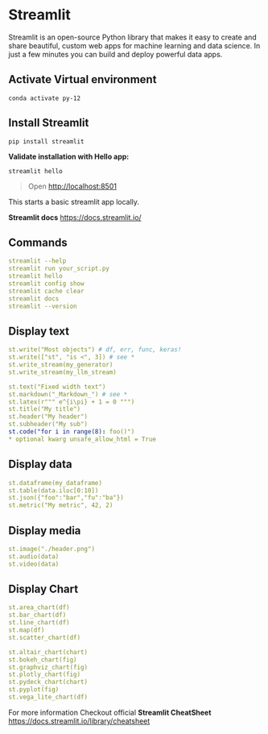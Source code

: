 # Streamlit

Streamlit is an open-source Python library that makes it easy to create and share beautiful, custom web apps for machine learning and data science. In just a few minutes you can build and deploy powerful data apps.

## Activate Virtual environment

```pip
conda activate py-12
```

## Install Streamlit

```pip
pip install streamlit
```

**Validate installation with Hello app:**

```pip
streamlit hello
```

> Open <http://localhost:8501>

This starts a basic streamlit app locally.

**Streamlit docs** <https://docs.streamlit.io/>

## Commands

```yml
streamlit --help
streamlit run your_script.py
streamlit hello
streamlit config show
streamlit cache clear
streamlit docs
streamlit --version
```

## Display text

```yml
st.write("Most objects") # df, err, func, keras!
st.write(["st", "is <", 3]) # see *
st.write_stream(my_generator)
st.write_stream(my_llm_stream)

st.text("Fixed width text")
st.markdown("_Markdown_") # see *
st.latex(r""" e^{i\pi} + 1 = 0 """)
st.title("My title")
st.header("My header")
st.subheader("My sub")
st.code("for i in range(8): foo()")
* optional kwarg unsafe_allow_html = True
```

## Display data

```yml
st.dataframe(my_dataframe)
st.table(data.iloc[0:10])
st.json({"foo":"bar","fu":"ba"})
st.metric("My metric", 42, 2)
```

## Display media

```yml
st.image("./header.png")
st.audio(data)
st.video(data)
```

## Display Chart

```yml
st.area_chart(df)
st.bar_chart(df)
st.line_chart(df)
st.map(df)
st.scatter_chart(df)

st.altair_chart(chart)
st.bokeh_chart(fig)
st.graphviz_chart(fig)
st.plotly_chart(fig)
st.pydeck_chart(chart)
st.pyplot(fig)
st.vega_lite_chart(df)
```

For more information Checkout official **Streamlit CheatSheet**
<https://docs.streamlit.io/library/cheatsheet>

